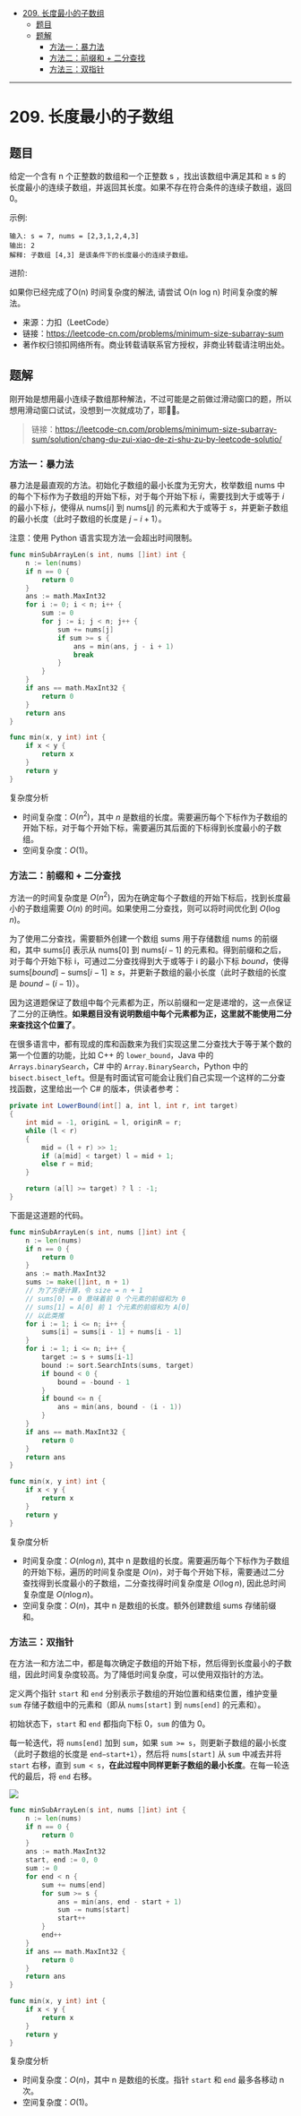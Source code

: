 - [209. 长度最小的子数组](#209-长度最小的子数组)
  - [题目](#题目)
  - [题解](#题解)
    - [方法一：暴力法](#方法一暴力法)
    - [方法二：前缀和 + 二分查找](#方法二前缀和--二分查找)
    - [方法三：双指针](#方法三双指针)

------------------------------

# 209. 长度最小的子数组

## 题目

给定一个含有 n 个正整数的数组和一个正整数 s ，找出该数组中满足其和 ≥ s 的长度最小的连续子数组，并返回其长度。如果不存在符合条件的连续子数组，返回 0。

示例: 

```
输入: s = 7, nums = [2,3,1,2,4,3]
输出: 2
解释: 子数组 [4,3] 是该条件下的长度最小的连续子数组。
```

进阶:

如果你已经完成了O(n) 时间复杂度的解法, 请尝试 O(n log n) 时间复杂度的解法。

- 来源：力扣（LeetCode）
- 链接：https://leetcode-cn.com/problems/minimum-size-subarray-sum
- 著作权归领扣网络所有。商业转载请联系官方授权，非商业转载请注明出处。

## 题解

刚开始是想用最小连续子数组那种解法，不过可能是之前做过滑动窗口的题，所以想用滑动窗口试试，没想到一次就成功了，耶✌🏻。

> 链接：https://leetcode-cn.com/problems/minimum-size-subarray-sum/solution/chang-du-zui-xiao-de-zi-shu-zu-by-leetcode-solutio/

### 方法一：暴力法

暴力法是最直观的方法。初始化子数组的最小长度为无穷大，枚举数组 $\text{nums}$ 中的每个下标作为子数组的开始下标，对于每个开始下标 $i$，需要找到大于或等于 $i$ 的最小下标 $j$，使得从 $\text{nums}[i]$ 到 $\text{nums}[j]$ 的元素和大于或等于 $s$，并更新子数组的最小长度（此时子数组的长度是 $j-i+1$）。

注意：使用 Python 语言实现方法一会超出时间限制。

```go
func minSubArrayLen(s int, nums []int) int {
    n := len(nums)
    if n == 0 {
        return 0
    }
    ans := math.MaxInt32
    for i := 0; i < n; i++ {
        sum := 0
        for j := i; j < n; j++ {
            sum += nums[j]
            if sum >= s {
                ans = min(ans, j - i + 1)
                break
            }
        }
    }
    if ans == math.MaxInt32 {
        return 0
    }
    return ans
}

func min(x, y int) int {
    if x < y {
        return x
    }
    return y
}
```

复杂度分析

- 时间复杂度：$O(n^2)$，其中 $n$ 是数组的长度。需要遍历每个下标作为子数组的开始下标，对于每个开始下标，需要遍历其后面的下标得到长度最小的子数组。
- 空间复杂度：$O(1)$。

### 方法二：前缀和 + 二分查找

方法一的时间复杂度是 $O(n^2)$，因为在确定每个子数组的开始下标后，找到长度最小的子数组需要 $O(n)$ 的时间。如果使用二分查找，则可以将时间优化到 $O(\log n)$。

为了使用二分查找，需要额外创建一个数组 $\text{sums}$ 用于存储数组 $\text{nums}$ 的前缀和，其中 $\text{sums}[i]$ 表示从 $\text{nums}[0]$ 到 $\text{nums}[i-1]$ 的元素和。得到前缀和之后，对于每个开始下标 i，可通过二分查找得到大于或等于 i 的最小下标 $\textit{bound}$，使得 $\text{sums}[\textit{bound}]-\text{sums}[i-1] \ge s$，并更新子数组的最小长度（此时子数组的长度是 $\textit{bound}-(i-1)$）。

因为这道题保证了数组中每个元素都为正，所以前缀和一定是递增的，这一点保证了二分的正确性。**如果题目没有说明数组中每个元素都为正，这里就不能使用二分来查找这个位置了**。

在很多语言中，都有现成的库和函数来为我们实现这里二分查找大于等于某个数的第一个位置的功能，比如 C++ 的 `lower_bound`，Java 中的 `Arrays.binarySearch`，C# 中的 `Array.BinarySearch`，Python 中的 `bisect.bisect_left`。但是有时面试官可能会让我们自己实现一个这样的二分查找函数，这里给出一个 C# 的版本，供读者参考：

```c#
private int LowerBound(int[] a, int l, int r, int target) 
{
    int mid = -1, originL = l, originR = r;
    while (l < r) 
    {
        mid = (l + r) >> 1;
        if (a[mid] < target) l = mid + 1;
        else r = mid;
    } 

    return (a[l] >= target) ? l : -1;
}
```

下面是这道题的代码。

```go
func minSubArrayLen(s int, nums []int) int {
    n := len(nums)
    if n == 0 {
        return 0
    }
    ans := math.MaxInt32
    sums := make([]int, n + 1)
    // 为了方便计算，令 size = n + 1 
    // sums[0] = 0 意味着前 0 个元素的前缀和为 0
    // sums[1] = A[0] 前 1 个元素的前缀和为 A[0]
    // 以此类推
    for i := 1; i <= n; i++ {
        sums[i] = sums[i - 1] + nums[i - 1]
    }
    for i := 1; i <= n; i++ {
        target := s + sums[i-1]
        bound := sort.SearchInts(sums, target)
        if bound < 0 {
            bound = -bound - 1
        }
        if bound <= n {
            ans = min(ans, bound - (i - 1))
        }
    }
    if ans == math.MaxInt32 {
        return 0
    }
    return ans
}

func min(x, y int) int {
    if x < y {
        return x
    }
    return y
}
```

复杂度分析

- 时间复杂度：$O(n \log n)$, 其中 n 是数组的长度。需要遍历每个下标作为子数组的开始下标，遍历的时间复杂度是 $O(n)$，对于每个开始下标，需要通过二分查找得到长度最小的子数组，二分查找得时间复杂度是 $O(\log n)$, 因此总时间复杂度是 $O(n \log n)$。
- 空间复杂度：$O(n)$，其中 n 是数组的长度。额外创建数组 $\text{sums}$ 存储前缀和。


### 方法三：双指针

在方法一和方法二中，都是每次确定子数组的开始下标，然后得到长度最小的子数组，因此时间复杂度较高。为了降低时间复杂度，可以使用双指针的方法。

定义两个指针 `start` 和 `end` 分别表示子数组的开始位置和结束位置，维护变量 `sum` 存储子数组中的元素和（即从 `nums[start]` 到 `nums[end]` 的元素和）。

初始状态下，`start` 和 `end` 都指向下标 0，`sum` 的值为 0。

每一轮迭代，将 `nums[end]` 加到 `sum`，如果 `sum >= s`，则更新子数组的最小长度（此时子数组的长度是 `end−start+1`），然后将 `nums[start]` 从 `sum` 中减去并将 `start` 右移，直到 `sum < s`，**在此过程中同样更新子数组的最小长度**。在每一轮迭代的最后，将 `end` 右移。

![](assets/no_0209_minimum_size_subarray_sum.gif)

```go
func minSubArrayLen(s int, nums []int) int {
    n := len(nums)
    if n == 0 {
        return 0
    }
    ans := math.MaxInt32
    start, end := 0, 0
    sum := 0
    for end < n {
        sum += nums[end]
        for sum >= s {
            ans = min(ans, end - start + 1)
            sum -= nums[start]
            start++
        }
        end++
    }
    if ans == math.MaxInt32 {
        return 0
    }
    return ans
}

func min(x, y int) int {
    if x < y {
        return x
    }
    return y
}
```

复杂度分析

- 时间复杂度：$O(n)$，其中 n 是数组的长度。指针 `start` 和 `end` 最多各移动 n 次。
- 空间复杂度：$O(1)$。
